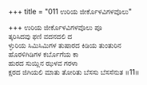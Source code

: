 +++
title = "011 ಉರಿಯ ಜೀರ್ಕೊಳವಿಗಳವೊಲು"

+++
ಉರಿಯ ಜೀರ್ಕೊಳವಿಗಳವೊಲು ಪೂ   
ತ್ಕರಿಸಿದವು ಫಣಿ ವದನದಲಿ ದ   
ಳ್ಳುರಿಯ ಸಿಮಿಸಿಮಿಗಳ ತುಷಾರದ ಕಿಡಿಯ ತುಂತುರಿನ   
ಹೊರಳಿಗಿಡಿಗಳ ಕರ್ಬೊಗೆಯ ಕಾ   
ಹುರದ ಸುಯ್ಲಿನ ಝಳವ ಗರಳಾ   
ಕ್ಷರದ ಜಿಗಿಯಲಿ ಮಾತು ತೋರಿತು ಬೆಸಸು ಬೆಸಸೆನುತ       ॥11॥